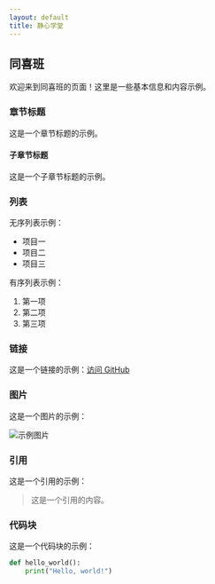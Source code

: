 ```yaml
---
layout: default
title: 静心学堂
---
```



## 同喜班

欢迎来到同喜班的页面！这里是一些基本信息和内容示例。

### 章节标题

这是一个章节标题的示例。

#### 子章节标题

这是一个子章节标题的示例。

### 列表

无序列表示例：

- 项目一
- 项目二
- 项目三

有序列表示例：

1. 第一项
2. 第二项
3. 第三项

### 链接

这是一个链接的示例：[访问 GitHub](https://github.com)

### 图片

这是一个图片的示例：

![示例图片](https://via.placeholder.com/150)

### 引用

这是一个引用的示例：

> 这是一个引用的内容。

### 代码块

这是一个代码块的示例：

```python
def hello_world():
    print("Hello, world!")
